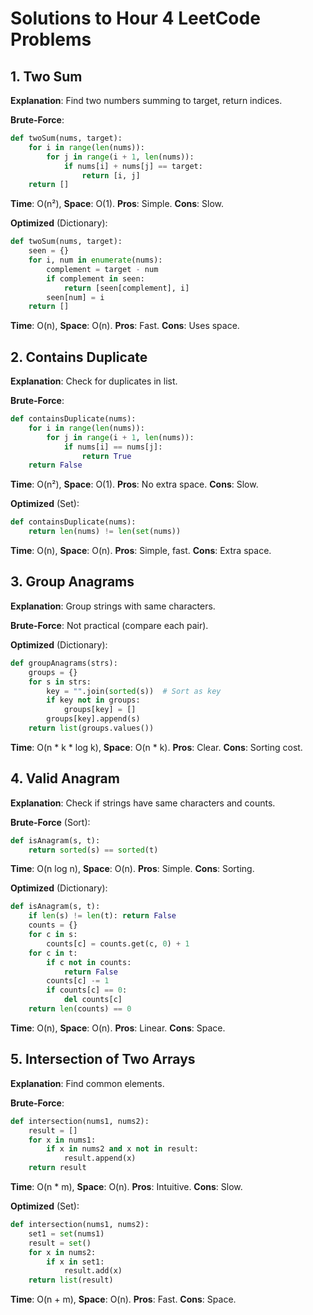 # Solutions to Hour 4 LeetCode Problems

## 1. Two Sum
**Explanation**: Find two numbers summing to target, return indices.

**Brute-Force**:
```python
def twoSum(nums, target):
    for i in range(len(nums)):
        for j in range(i + 1, len(nums)):
            if nums[i] + nums[j] == target:
                return [i, j]
    return []
```
**Time**: O(n²), **Space**: O(1). **Pros**: Simple. **Cons**: Slow.

**Optimized** (Dictionary):
```python
def twoSum(nums, target):
    seen = {}
    for i, num in enumerate(nums):
        complement = target - num
        if complement in seen:
            return [seen[complement], i]
        seen[num] = i
    return []
```
**Time**: O(n), **Space**: O(n). **Pros**: Fast. **Cons**: Uses space.

## 2. Contains Duplicate
**Explanation**: Check for duplicates in list.

**Brute-Force**:
```python
def containsDuplicate(nums):
    for i in range(len(nums)):
        for j in range(i + 1, len(nums)):
            if nums[i] == nums[j]:
                return True
    return False
```
**Time**: O(n²), **Space**: O(1). **Pros**: No extra space. **Cons**: Slow.

**Optimized** (Set):
```python
def containsDuplicate(nums):
    return len(nums) != len(set(nums))
```
**Time**: O(n), **Space**: O(n). **Pros**: Simple, fast. **Cons**: Extra space.

## 3. Group Anagrams
**Explanation**: Group strings with same characters.

**Brute-Force**: Not practical (compare each pair).

**Optimized** (Dictionary):
```python
def groupAnagrams(strs):
    groups = {}
    for s in strs:
        key = "".join(sorted(s))  # Sort as key
        if key not in groups:
            groups[key] = []
        groups[key].append(s)
    return list(groups.values())
```
**Time**: O(n * k * log k), **Space**: O(n * k). **Pros**: Clear. **Cons**: Sorting cost.

## 4. Valid Anagram
**Explanation**: Check if strings have same characters and counts.

**Brute-Force** (Sort):
```python
def isAnagram(s, t):
    return sorted(s) == sorted(t)
```
**Time**: O(n log n), **Space**: O(n). **Pros**: Simple. **Cons**: Sorting.

**Optimized** (Dictionary):
```python
def isAnagram(s, t):
    if len(s) != len(t): return False
    counts = {}
    for c in s:
        counts[c] = counts.get(c, 0) + 1
    for c in t:
        if c not in counts:
            return False
        counts[c] -= 1
        if counts[c] == 0:
            del counts[c]
    return len(counts) == 0
```
**Time**: O(n), **Space**: O(n). **Pros**: Linear. **Cons**: Space.

## 5. Intersection of Two Arrays
**Explanation**: Find common elements.

**Brute-Force**:
```python
def intersection(nums1, nums2):
    result = []
    for x in nums1:
        if x in nums2 and x not in result:
            result.append(x)
    return result
```
**Time**: O(n * m), **Space**: O(n). **Pros**: Intuitive. **Cons**: Slow.

**Optimized** (Set):
```python
def intersection(nums1, nums2):
    set1 = set(nums1)
    result = set()
    for x in nums2:
        if x in set1:
            result.add(x)
    return list(result)
```
**Time**: O(n + m), **Space**: O(n). **Pros**: Fast. **Cons**: Space.